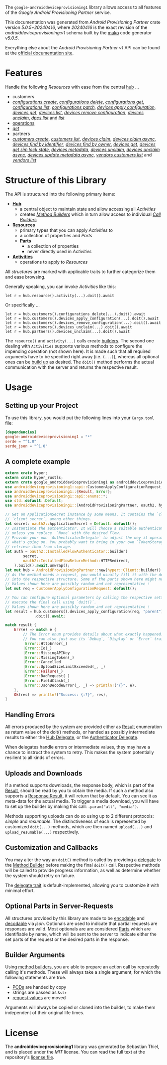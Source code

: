 <!---
DO NOT EDIT !
This file was generated automatically from 'src/generator/templates/api/README.md.mako'
DO NOT EDIT !
-->
The `google-androiddeviceprovisioning1` library allows access to all features of the *Google Android Provisioning Partner* service.

This documentation was generated from *Android Provisioning Partner* crate version *5.0.5+20240416*, where *20240416* is the exact revision of the *androiddeviceprovisioning:v1* schema built by the [mako](http://www.makotemplates.org/) code generator *v5.0.5*.

Everything else about the *Android Provisioning Partner* *v1* API can be found at the
[official documentation site](https://developers.google.com/zero-touch/).
# Features

Handle the following *Resources* with ease from the central [hub](https://docs.rs/google-androiddeviceprovisioning1/5.0.5+20240416/google_androiddeviceprovisioning1/AndroidProvisioningPartner) ...

* customers
 * [*configurations create*](https://docs.rs/google-androiddeviceprovisioning1/5.0.5+20240416/google_androiddeviceprovisioning1/api::CustomerConfigurationCreateCall), [*configurations delete*](https://docs.rs/google-androiddeviceprovisioning1/5.0.5+20240416/google_androiddeviceprovisioning1/api::CustomerConfigurationDeleteCall), [*configurations get*](https://docs.rs/google-androiddeviceprovisioning1/5.0.5+20240416/google_androiddeviceprovisioning1/api::CustomerConfigurationGetCall), [*configurations list*](https://docs.rs/google-androiddeviceprovisioning1/5.0.5+20240416/google_androiddeviceprovisioning1/api::CustomerConfigurationListCall), [*configurations patch*](https://docs.rs/google-androiddeviceprovisioning1/5.0.5+20240416/google_androiddeviceprovisioning1/api::CustomerConfigurationPatchCall), [*devices apply configuration*](https://docs.rs/google-androiddeviceprovisioning1/5.0.5+20240416/google_androiddeviceprovisioning1/api::CustomerDeviceApplyConfigurationCall), [*devices get*](https://docs.rs/google-androiddeviceprovisioning1/5.0.5+20240416/google_androiddeviceprovisioning1/api::CustomerDeviceGetCall), [*devices list*](https://docs.rs/google-androiddeviceprovisioning1/5.0.5+20240416/google_androiddeviceprovisioning1/api::CustomerDeviceListCall), [*devices remove configuration*](https://docs.rs/google-androiddeviceprovisioning1/5.0.5+20240416/google_androiddeviceprovisioning1/api::CustomerDeviceRemoveConfigurationCall), [*devices unclaim*](https://docs.rs/google-androiddeviceprovisioning1/5.0.5+20240416/google_androiddeviceprovisioning1/api::CustomerDeviceUnclaimCall), [*dpcs list*](https://docs.rs/google-androiddeviceprovisioning1/5.0.5+20240416/google_androiddeviceprovisioning1/api::CustomerDpcListCall) and [*list*](https://docs.rs/google-androiddeviceprovisioning1/5.0.5+20240416/google_androiddeviceprovisioning1/api::CustomerListCall)
* [operations](https://docs.rs/google-androiddeviceprovisioning1/5.0.5+20240416/google_androiddeviceprovisioning1/api::Operation)
 * [*get*](https://docs.rs/google-androiddeviceprovisioning1/5.0.5+20240416/google_androiddeviceprovisioning1/api::OperationGetCall)
* partners
 * [*customers create*](https://docs.rs/google-androiddeviceprovisioning1/5.0.5+20240416/google_androiddeviceprovisioning1/api::PartnerCustomerCreateCall), [*customers list*](https://docs.rs/google-androiddeviceprovisioning1/5.0.5+20240416/google_androiddeviceprovisioning1/api::PartnerCustomerListCall), [*devices claim*](https://docs.rs/google-androiddeviceprovisioning1/5.0.5+20240416/google_androiddeviceprovisioning1/api::PartnerDeviceClaimCall), [*devices claim async*](https://docs.rs/google-androiddeviceprovisioning1/5.0.5+20240416/google_androiddeviceprovisioning1/api::PartnerDeviceClaimAsyncCall), [*devices find by identifier*](https://docs.rs/google-androiddeviceprovisioning1/5.0.5+20240416/google_androiddeviceprovisioning1/api::PartnerDeviceFindByIdentifierCall), [*devices find by owner*](https://docs.rs/google-androiddeviceprovisioning1/5.0.5+20240416/google_androiddeviceprovisioning1/api::PartnerDeviceFindByOwnerCall), [*devices get*](https://docs.rs/google-androiddeviceprovisioning1/5.0.5+20240416/google_androiddeviceprovisioning1/api::PartnerDeviceGetCall), [*devices get sim lock state*](https://docs.rs/google-androiddeviceprovisioning1/5.0.5+20240416/google_androiddeviceprovisioning1/api::PartnerDeviceGetSimLockStateCall), [*devices metadata*](https://docs.rs/google-androiddeviceprovisioning1/5.0.5+20240416/google_androiddeviceprovisioning1/api::PartnerDeviceMetadataCall), [*devices unclaim*](https://docs.rs/google-androiddeviceprovisioning1/5.0.5+20240416/google_androiddeviceprovisioning1/api::PartnerDeviceUnclaimCall), [*devices unclaim async*](https://docs.rs/google-androiddeviceprovisioning1/5.0.5+20240416/google_androiddeviceprovisioning1/api::PartnerDeviceUnclaimAsyncCall), [*devices update metadata async*](https://docs.rs/google-androiddeviceprovisioning1/5.0.5+20240416/google_androiddeviceprovisioning1/api::PartnerDeviceUpdateMetadataAsyncCall), [*vendors customers list*](https://docs.rs/google-androiddeviceprovisioning1/5.0.5+20240416/google_androiddeviceprovisioning1/api::PartnerVendorCustomerListCall) and [*vendors list*](https://docs.rs/google-androiddeviceprovisioning1/5.0.5+20240416/google_androiddeviceprovisioning1/api::PartnerVendorListCall)




# Structure of this Library

The API is structured into the following primary items:

* **[Hub](https://docs.rs/google-androiddeviceprovisioning1/5.0.5+20240416/google_androiddeviceprovisioning1/AndroidProvisioningPartner)**
    * a central object to maintain state and allow accessing all *Activities*
    * creates [*Method Builders*](https://docs.rs/google-androiddeviceprovisioning1/5.0.5+20240416/google_androiddeviceprovisioning1/client::MethodsBuilder) which in turn
      allow access to individual [*Call Builders*](https://docs.rs/google-androiddeviceprovisioning1/5.0.5+20240416/google_androiddeviceprovisioning1/client::CallBuilder)
* **[Resources](https://docs.rs/google-androiddeviceprovisioning1/5.0.5+20240416/google_androiddeviceprovisioning1/client::Resource)**
    * primary types that you can apply *Activities* to
    * a collection of properties and *Parts*
    * **[Parts](https://docs.rs/google-androiddeviceprovisioning1/5.0.5+20240416/google_androiddeviceprovisioning1/client::Part)**
        * a collection of properties
        * never directly used in *Activities*
* **[Activities](https://docs.rs/google-androiddeviceprovisioning1/5.0.5+20240416/google_androiddeviceprovisioning1/client::CallBuilder)**
    * operations to apply to *Resources*

All *structures* are marked with applicable traits to further categorize them and ease browsing.

Generally speaking, you can invoke *Activities* like this:

```Rust,ignore
let r = hub.resource().activity(...).doit().await
```

Or specifically ...

```ignore
let r = hub.customers().configurations_delete(...).doit().await
let r = hub.customers().devices_apply_configuration(...).doit().await
let r = hub.customers().devices_remove_configuration(...).doit().await
let r = hub.customers().devices_unclaim(...).doit().await
let r = hub.partners().devices_unclaim(...).doit().await
```

The `resource()` and `activity(...)` calls create [builders][builder-pattern]. The second one dealing with `Activities`
supports various methods to configure the impending operation (not shown here). It is made such that all required arguments have to be
specified right away (i.e. `(...)`), whereas all optional ones can be [build up][builder-pattern] as desired.
The `doit()` method performs the actual communication with the server and returns the respective result.

# Usage

## Setting up your Project

To use this library, you would put the following lines into your `Cargo.toml` file:

```toml
[dependencies]
google-androiddeviceprovisioning1 = "*"
serde = "^1.0"
serde_json = "^1.0"
```

## A complete example

```Rust
extern crate hyper;
extern crate hyper_rustls;
extern crate google_androiddeviceprovisioning1 as androiddeviceprovisioning1;
use androiddeviceprovisioning1::api::CustomerApplyConfigurationRequest;
use androiddeviceprovisioning1::{Result, Error};
use androiddeviceprovisioning1::api::enums::*;
use std::default::Default;
use androiddeviceprovisioning1::{AndroidProvisioningPartner, oauth2, hyper, hyper_rustls, chrono, FieldMask};

// Get an ApplicationSecret instance by some means. It contains the `client_id` and
// `client_secret`, among other things.
let secret: oauth2::ApplicationSecret = Default::default();
// Instantiate the authenticator. It will choose a suitable authentication flow for you,
// unless you replace  `None` with the desired Flow.
// Provide your own `AuthenticatorDelegate` to adjust the way it operates and get feedback about
// what's going on. You probably want to bring in your own `TokenStorage` to persist tokens and
// retrieve them from storage.
let auth = oauth2::InstalledFlowAuthenticator::builder(
        secret,
        oauth2::InstalledFlowReturnMethod::HTTPRedirect,
    ).build().await.unwrap();
let mut hub = AndroidProvisioningPartner::new(hyper::Client::builder().build(hyper_rustls::HttpsConnectorBuilder::new().with_native_roots().unwrap().https_or_http().enable_http1().build()), auth);
// As the method needs a request, you would usually fill it with the desired information
// into the respective structure. Some of the parts shown here might not be applicable !
// Values shown here are possibly random and not representative !
let mut req = CustomerApplyConfigurationRequest::default();

// You can configure optional parameters by calling the respective setters at will, and
// execute the final call using `doit()`.
// Values shown here are possibly random and not representative !
let result = hub.customers().devices_apply_configuration(req, "parent")
             .doit().await;

match result {
    Err(e) => match e {
        // The Error enum provides details about what exactly happened.
        // You can also just use its `Debug`, `Display` or `Error` traits
         Error::HttpError(_)
        |Error::Io(_)
        |Error::MissingAPIKey
        |Error::MissingToken(_)
        |Error::Cancelled
        |Error::UploadSizeLimitExceeded(_, _)
        |Error::Failure(_)
        |Error::BadRequest(_)
        |Error::FieldClash(_)
        |Error::JsonDecodeError(_, _) => println!("{}", e),
    },
    Ok(res) => println!("Success: {:?}", res),
}

```
## Handling Errors

All errors produced by the system are provided either as [Result](https://docs.rs/google-androiddeviceprovisioning1/5.0.5+20240416/google_androiddeviceprovisioning1/client::Result) enumeration as return value of
the doit() methods, or handed as possibly intermediate results to either the
[Hub Delegate](https://docs.rs/google-androiddeviceprovisioning1/5.0.5+20240416/google_androiddeviceprovisioning1/client::Delegate), or the [Authenticator Delegate](https://docs.rs/yup-oauth2/*/yup_oauth2/trait.AuthenticatorDelegate.html).

When delegates handle errors or intermediate values, they may have a chance to instruct the system to retry. This
makes the system potentially resilient to all kinds of errors.

## Uploads and Downloads
If a method supports downloads, the response body, which is part of the [Result](https://docs.rs/google-androiddeviceprovisioning1/5.0.5+20240416/google_androiddeviceprovisioning1/client::Result), should be
read by you to obtain the media.
If such a method also supports a [Response Result](https://docs.rs/google-androiddeviceprovisioning1/5.0.5+20240416/google_androiddeviceprovisioning1/client::ResponseResult), it will return that by default.
You can see it as meta-data for the actual media. To trigger a media download, you will have to set up the builder by making
this call: `.param("alt", "media")`.

Methods supporting uploads can do so using up to 2 different protocols:
*simple* and *resumable*. The distinctiveness of each is represented by customized
`doit(...)` methods, which are then named `upload(...)` and `upload_resumable(...)` respectively.

## Customization and Callbacks

You may alter the way an `doit()` method is called by providing a [delegate](https://docs.rs/google-androiddeviceprovisioning1/5.0.5+20240416/google_androiddeviceprovisioning1/client::Delegate) to the
[Method Builder](https://docs.rs/google-androiddeviceprovisioning1/5.0.5+20240416/google_androiddeviceprovisioning1/client::CallBuilder) before making the final `doit()` call.
Respective methods will be called to provide progress information, as well as determine whether the system should
retry on failure.

The [delegate trait](https://docs.rs/google-androiddeviceprovisioning1/5.0.5+20240416/google_androiddeviceprovisioning1/client::Delegate) is default-implemented, allowing you to customize it with minimal effort.

## Optional Parts in Server-Requests

All structures provided by this library are made to be [encodable](https://docs.rs/google-androiddeviceprovisioning1/5.0.5+20240416/google_androiddeviceprovisioning1/client::RequestValue) and
[decodable](https://docs.rs/google-androiddeviceprovisioning1/5.0.5+20240416/google_androiddeviceprovisioning1/client::ResponseResult) via *json*. Optionals are used to indicate that partial requests are responses
are valid.
Most optionals are are considered [Parts](https://docs.rs/google-androiddeviceprovisioning1/5.0.5+20240416/google_androiddeviceprovisioning1/client::Part) which are identifiable by name, which will be sent to
the server to indicate either the set parts of the request or the desired parts in the response.

## Builder Arguments

Using [method builders](https://docs.rs/google-androiddeviceprovisioning1/5.0.5+20240416/google_androiddeviceprovisioning1/client::CallBuilder), you are able to prepare an action call by repeatedly calling it's methods.
These will always take a single argument, for which the following statements are true.

* [PODs][wiki-pod] are handed by copy
* strings are passed as `&str`
* [request values](https://docs.rs/google-androiddeviceprovisioning1/5.0.5+20240416/google_androiddeviceprovisioning1/client::RequestValue) are moved

Arguments will always be copied or cloned into the builder, to make them independent of their original life times.

[wiki-pod]: http://en.wikipedia.org/wiki/Plain_old_data_structure
[builder-pattern]: http://en.wikipedia.org/wiki/Builder_pattern
[google-go-api]: https://github.com/google/google-api-go-client

# License
The **androiddeviceprovisioning1** library was generated by Sebastian Thiel, and is placed
under the *MIT* license.
You can read the full text at the repository's [license file][repo-license].

[repo-license]: https://github.com/Byron/google-apis-rsblob/main/LICENSE.md

